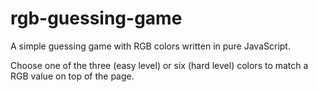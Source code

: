 # rgb-guessing-game
A simple guessing game with RGB colors written in pure JavaScript.

Choose one of the three (easy level) or six (hard level) colors to match a RGB value on top of the page.
